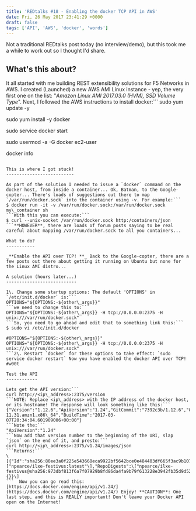 ```yaml
---
title: 'REDtalks #18 - Enabling the docker TCP API in AWS'
date: Fri, 26 May 2017 23:41:29 +0000
draft: false
tags: ['API', 'AWS', 'docker', 'words']
---
```


Not a traditional REDtalks post today (no interview/demo), but this took me a while to work out so I thought I'd share.

What's this about?
------------------

It all started with me building REST extensibility solutions for F5 Networks in AWS. I created (Launched) a new AWS AMI Linux instance - yep, the very first one on the list: "_Amazon Linux AMI 2017.03.0 (HVM), SSD Volume Type_". Next, I followed the AWS instructions to install docker:```
sudo yum update -y

sudo yum install -y docker

sudo service docker start

sudo usermod -a -G docker ec2-user

docker info
```NOTE: Full docs here: http://docs.aws.amazon.com/AmazonECS/latest/developerguide/docker-basics.html

This is where I got stuck!
--------------------------

As part of the solution I needed to issue a `docker` command on the docker host, from inside a container... Ok, Batman, to the Google-copter... There's loads of suggestions out there to map `/var/run/docker.sock` into the container using -v. For example:```
$ docker run -it -v /var/run/docker.sock:/var/run/docker.sock my\_container sh
```With this you can execute:```
$ curl --unix-socket /var/run/docker.sock http:/containers/json
```**HOWEVER**, there are loads of forum posts saying to be real careful about mapping /var/run/docker.sock to all you containers...

What to do?
-----------

_**Enable the API over TCP! **_ Back to the Google-copter, there are a few posts out there about getting it running on Ubuntu but none for the Linux AMI distro...

A solution (hours later...)
---------------------------

1\. Change some startup options: The default 'OPTIONS' in `/etc/init.d/docker` is:```
OPTIONS="${OPTIONS:-${other\_args}}"
```we need to change this to:```
OPTIONS="${OPTIONS:-${other\_args}} -H tcp://0.0.0.0:2375 -H unix:///var/run/docker.sock"
```So, you need to go ahead and edit that to something link this:```
$ sudo vi /etc/init.d/docker

#OPTIONS="${OPTIONS:-${other\_args}}"
OPTIONS="${OPTIONS:-${other\_args}} -H tcp://0.0.0.0:2375 -H unix:///var/run/docker.sock"
```2\. Restart `docker` for these options to take effect: `sudo service docker restart` Now you have enabled the docker API over TCP! #w00t

Test the API
------------

Lets get the API version:```
curl http://<ip\_address>:2375/version
```NOTE: Replace <ip\_address> with the IP address of the docker host, or its hostname! The response will look something like this:```
{"Version":"1.12.6","ApiVersion":"1.24","GitCommit":"7392c3b/1.12.6","GoVersion":"go1.6.3","Os":"linux","Arch":"amd64","KernelVersion":"4.9.20-11.31.amzn1.x86\_64","BuildTime":"2017-03-07T20:34:04.601909006+00:00"}
```Note the:```
"ApiVersion":"1.24"
```Now add that version number to the beginning of the URI, slap `json` on the end of it, and presto:```
curl http://<ip\_address>:2375/v1.24/images/json
```Returns:```
\[{"Id":"sha256:80ee3a0f225e543668eca9922bf5642bce0e484403df665f3ac9b107d2895d40","ParentId":"","RepoTags":\["npearce/ilxe-festivus:latest"\],"RepoDigests":\["npearce/ilxe-festivus@sha256:973dbf813f6a7f07929b8fd86da4fa9b79f613228e3942fb35d9d525fcfa61b0"\],"Created":1495771390,"Size":85001082,"VirtualSize":85001082,"Labels":{}}\]
```  Now you can go read this: [https://docs.docker.com/engine/api/v1.24/](https://docs.docker.com/engine/api/v1.24/) Enjoy! **CAUTION**: One last step, and this is REALLY important! Don't leave your Docker API open on the Internet!